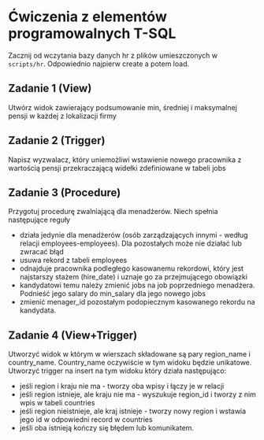 # Ćwiczenia z elementów programowalnych T-SQL

Zacznij od wczytania bazy danych hr z plików umieszczonych w `scripts/hr`. Odpowiednio najpierw create a potem load.

## Zadanie 1 (View)

Utwórz widok zawierający podsumowanie min, średniej i maksymalnej pensji w każdej z lokalizacji firmy

## Zadanie 2 (Trigger)

Napisz wyzwalacz, który uniemożliwi wstawienie nowego pracownika z wartością pensji przekraczającą widełki zdefiniowane w tabeli jobs

## Zadanie 3 (Procedure)

Przygotuj procedurę zwalniającą dla menadżerów. Niech spełnia następujące reguły
- działa jedynie dla menadżerów (osób zarządzających innymi - według relacji employees-employees). Dla pozostałych może nie działać lub zwracać błąd
- usuwa rekord z tabeli employees
- odnajduje pracownika podległego kasowanemu rekordowi, który jest najstarszy stażem (hire_date) i uznaje go za przejmującego obowiązki
- kandydatowi temu należy zmienić jobs na job poprzedniego menadżera. Podnieść jego salary do min_salary dla jego nowego jobs
- zmienić menager_id pozostałym podopiecznym kasowanego rekordu na kandydata.

## Zadanie 4 (View+Trigger)

Utworzyć widok w którym w wierszach składowane są pary region_name i country_name. Country_name oczywiście w tym widoku będzie unikatowe.
Utworzyć trigger na insert na tym widoku który działa następująco:
- jeśli region i kraju nie ma - tworzy oba wpisy i łączy je w relacji
- jeśli region istnieje, ale kraju nie ma - wyszukuje region_id i tworzy z nim wpis w tabeli countries
- jeśli region nieistnieje, ale kraj istnieje - tworzy nowy region i wstawia jego id w odpowiedni record w countries
- jeśli oba istnieją kończy się błędem lub komunikatem.